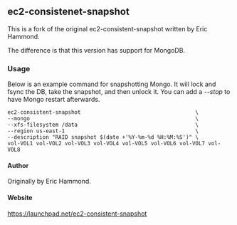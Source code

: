 ## ec2-consistenet-snapshot

   This is a fork of the original ec2-consistent-snapshot written by Eric Hammond.

   The difference is that this version has support for MongoDB.

### Usage

   Below is an example command for snapshotting Mongo.  It will lock and fsync the DB, take the snapshot, and then unlock it.  You can add a _--stop_ to have Mongo restart afterwards.


    ec2-consistent-snapshot                                    \
    --mongo                                                    \
    --xfs-filesystem /data                                     \
    --region us-east-1                                         \
    --description "RAID snapshot $(date +'%Y-%m-%d %H:%M:%S')" \
    vol-VOL1 vol-VOL2 vol-VOL3 vol-VOL4 vol-VOL5 vol-VOL6 vol-VOL7 vol-VOL8

#### Author

   Originally by Eric Hammond.

#### Website

   https://launchpad.net/ec2-consistent-snapshot
